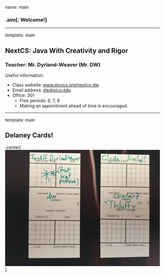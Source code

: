 name: main

### .aim[: Welcome!]
<style>
.aim {
font-size: .75em;
border-bottom: 1px solid lightgray;
margin: 1px;
}
.remark-inline-code {
  background-color: lightgray;
  border-radius: 3px;
  padding-left: 2px;
  padding-right: 2px;
}
h4 {font-size: 1.5em}
</style>

---
template: main

## NextCS: Java With Creativity and Rigor
### Teacher: Mr. Dyrland-Weaver (Mr. DW)
Useful information:
- Class website: www.stuycs.org/nextcs-dw
- Email address: dw@stuy.edu
- Office: 301
  - Free periods: 6, 7, 8
  - Making an appointment ahead of time is encouraged.

---
template: main

## Delaney Cards!
.center[![dcards](img/00_delaney_example.jpg)]
